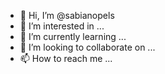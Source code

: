 - 👋 Hi, I’m @sabianopels
- 👀 I’m interested in ...
- 🌱 I’m currently learning ...
- 💞️ I’m looking to collaborate on ...
- 📫 How to reach me ...

<!---
sabianopels/sabianopels is a ✨ special ✨ repository because its `README.md` (this file) appears on your GitHub profile.
You can click the Preview link to take a look at your changes.
--->
